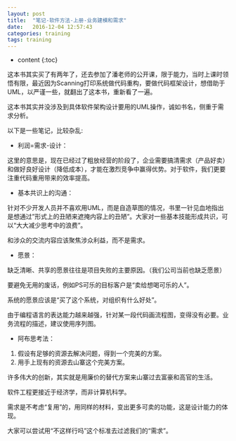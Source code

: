 ```yaml
---
layout: post
title:  "笔记-软件方法-上册-业务建模和需求"
date:   2016-12-04 12:57:43
categories: training
tags: training
---
```


* content
{:toc}

这本书其实买了有两年了，还去参加了潘老师的公开课，限于能力，当时上课时领悟有限，最近因为Scanning打印系统做代码重构，要做代码框架设计，想借助于UML，以严谨一些，就翻出了这本书，重新看了一遍。

这本书其实并没涉及到具体软件架构设计要用的UML操作，诚如书名，侧重于需求分析。

以下是一些笔记，比较杂乱:

* 利润=需求-设计：

这里的意思是，现在已经过了粗放经营的阶段了，企业需要搞清需求（产品好卖）和做好良好设计（降低成本），才能在激烈竞争中赢得优势。对于软件，我们更要注重代码重用带来的效率提高。

* 基本共识上的沟通：

针对不少开发人员并不喜欢用UML，而是自造草图的情况，书里一针见血地指出是想通过”形式上的丑陋来遮掩内容上的丑陋”。大家对一些基本技能形成共识，可以“大大减少思考中的浪费”。

和涉众的交流内容应该聚焦涉众利益，而不是需求。

* 愿景：

缺乏清晰、共享的愿景往往是项目失败的主要原因。（我们公司当前也缺乏愿景）

要避免无用的废话，例如PS可乐的目标客户是“卖给想喝可乐的人”。

系统的愿景应该是“买了这个系统，对组织有什么好处”。

由于编程语言的表达能力越来越强，针对某一段代码画流程图，变得没有必要。业务流程的描述，建议使用序列图。

* 阿布思考法：

1. 假设有足够的资源去解决问题，得到一个完美的方案。
2. 用手上现有的资源去山寨这个完美方案。

许多伟大的创新，其实就是用廉价的替代方案来山寨过去富豪和高官的生活。

软件工程更接近于经济学，而非计算机科学。

需求是不考虑“复用”的，用同样的材料，变出更多可卖的功能，这是设计能力的体现。

大家可以尝试用“不这样行吗”这个标准去过滤我们的“需求”。